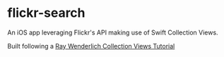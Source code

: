 # flickr-search
An iOS app leveraging Flickr's API making use of Swift Collection Views. 

Built following a [Ray Wenderlich Collection Views Tutorial](https://www.raywenderlich.com/2021-video-tutorial-collection-views-part-0-introduction)
